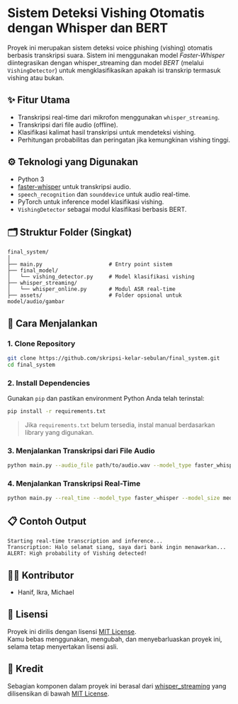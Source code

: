 # Sistem Deteksi Vishing Otomatis dengan Whisper dan BERT

Proyek ini merupakan sistem deteksi voice phishing (vishing) otomatis berbasis transkripsi suara. Sistem ini menggunakan model *Faster-Whisper* diintegrasikan dengan whisper_streaming dan model *BERT* (melalui `VishingDetector`) untuk mengklasifikasikan apakah isi transkrip termasuk vishing atau bukan.

## ✨ Fitur Utama

- Transkripsi real-time dari mikrofon menggunakan `whisper_streaming`.
- Transkripsi dari file audio (offline).
- Klasifikasi kalimat hasil transkripsi untuk mendeteksi vishing.
- Perhitungan probabilitas dan peringatan jika kemungkinan vishing tinggi.

## ⚙️ Teknologi yang Digunakan

- Python 3
- [faster-whisper](https://github.com/guillaumekln/faster-whisper) untuk transkripsi audio.
- `speech_recognition` dan `sounddevice` untuk audio real-time.
- PyTorch untuk inference model klasifikasi vishing.
- `VishingDetector` sebagai modul klasifikasi berbasis BERT.

## 🗂️ Struktur Folder (Singkat)

```
final_system/
│
├── main.py                     # Entry point sistem
├── final_model/
│   └── vishing_detector.py     # Model klasifikasi vishing
├── whisper_streaming/
│   └── whisper_online.py       # Modul ASR real-time
├── assets/                     # Folder opsional untuk model/audio/gambar
```

## 🚀 Cara Menjalankan

### 1. Clone Repository

```bash
git clone https://github.com/skripsi-kelar-sebulan/final_system.git
cd final_system
```

### 2. Install Dependencies

Gunakan `pip` dan pastikan environment Python Anda telah terinstal:

```bash
pip install -r requirements.txt
```

> Jika `requirements.txt` belum tersedia, instal manual berdasarkan library yang digunakan.

### 3. Menjalankan Transkripsi dari File Audio

```bash
python main.py --audio_file path/to/audio.wav --model_type faster_whisper --model_size medium
```

### 4. Menjalankan Transkripsi Real-Time

```bash
python main.py --real_time --model_type faster_whisper --model_size medium
```

## 📋 Contoh Output

```
Starting real-time transcription and inference...
Transcription: Halo selamat siang, saya dari bank ingin menawarkan...
ALERT: High probability of Vishing detected!
```

## 👨‍💻 Kontributor

- Hanif, Ikra, Michael

## 📄 Lisensi

Proyek ini dirilis dengan lisensi [MIT License](LICENSE).  
Kamu bebas menggunakan, mengubah, dan menyebarluaskan proyek ini, selama tetap menyertakan lisensi asli.

## 🧾 Kredit

Sebagian komponen dalam proyek ini berasal dari [whisper_streaming](https://github.com/ufal/whisper_streaming) yang dilisensikan di bawah [MIT License](https://github.com/ufal/whisper_streaming/blob/main/LICENSE).

